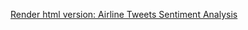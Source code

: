 [Render html version: Airline Tweets Sentiment Analysis](https://htmlpreview.github.io/?https://github.com/hugohiraoka/Airline_Tweets_Sentiment_Analysis/blob/main/html/Airline_Twitter_SentimentAnalysis.html)
